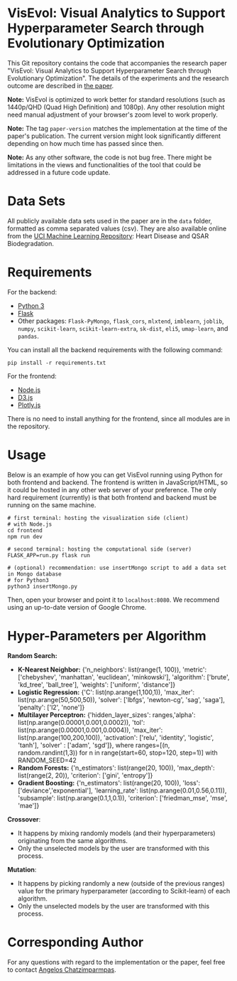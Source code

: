 # VisEvol: Visual Analytics to Support Hyperparameter Search through Evolutionary Optimization

This Git repository contains the code that accompanies the research paper "VisEvol: Visual Analytics to Support Hyperparameter Search through Evolutionary Optimization". The details of the experiments and the research outcome are described in [the paper](https://diglib.eg.org/handle/10.1111/cgf14300).

**Note:** VisEvol is optimized to work better for standard resolutions (such as 1440p/QHD (Quad High Definition) and 1080p). Any other resolution might need manual adjustment of your browser's zoom level to work properly.

**Note:** The tag `paper-version` matches the implementation at the time of the paper's publication. The current version might look significantly different depending on how much time has passed since then.

**Note:** As any other software, the code is not bug free. There might be limitations in the views and functionalities of the tool that could be addressed in a future code update.

# Data Sets #
All publicly available data sets used in the paper are in the `data` folder, formatted as comma separated values (csv). 
They are also available online from the [UCI Machine Learning Repository](http://archive.ics.uci.edu/ml/index.php): Heart Disease and QSAR Biodegradation.

# Requirements #
For the backend:
- [Python 3](https://www.python.org/downloads/)
- [Flask](https://palletsprojects.com/p/flask/)
- Other packages: `Flask-PyMongo`, `flask_cors`, `mlxtend`, `imblearn`, `joblib`, `numpy`, `scikit-learn`, `scikit-learn-extra`, `sk-dist`, `eli5`, `umap-learn`, and `pandas`.

You can install all the backend requirements with the following command:
```
pip install -r requirements.txt
```

For the frontend:
- [Node.js](https://nodejs.org/en/)
- [D3.js](https://d3js.org/)
- [Plotly.js](https://github.com/plotly/plotly.js/)

There is no need to install anything for the frontend, since all modules are in the repository.

# Usage #
Below is an example of how you can get VisEvol running using Python for both frontend and backend. The frontend is written in JavaScript/HTML, so it could be hosted in any other web server of your preference. The only hard requirement (currently) is that both frontend and backend must be running on the same machine. 
```
# first terminal: hosting the visualization side (client)
# with Node.js
cd frontend
npm run dev
```

```
# second terminal: hosting the computational side (server)
FLASK_APP=run.py flask run

# (optional) recommendation: use insertMongo script to add a data set in Mongo database
# for Python3
python3 insertMongo.py
```

Then, open your browser and point it to `localhost:8080`. We recommend using an up-to-date version of Google Chrome.

# Hyper-Parameters per Algorithm #
**Random Search:**
- **K-Nearest Neighbor:** {'n_neighbors': list(range(1, 100)), 'metric': ['chebyshev', 'manhattan', 'euclidean', 'minkowski'], 'algorithm': ['brute', 'kd_tree', 'ball_tree'], 'weights': ['uniform', 'distance']}
- **Logistic Regression:** {'C': list(np.arange(1,100,1)), 'max_iter': list(np.arange(50,500,50)), 'solver': ['lbfgs', 'newton-cg', 'sag', 'saga'], 'penalty': ['l2', 'none']}
- **Multilayer Perceptron:** {'hidden_layer_sizes': ranges,'alpha': list(np.arange(0.00001,0.001,0.0002)), 'tol': list(np.arange(0.00001,0.001,0.0004)), 'max_iter': list(np.arange(100,200,100)), 'activation': ['relu', 'identity', 'logistic', 'tanh'], 'solver' : ['adam', 'sgd']}, where ranges=[(n, random.randint(1,3)) for n in range(start=60, stop=120, step=1)] with RANDOM_SEED=42
- **Random Forests:** {'n_estimators': list(range(20, 100)), 'max_depth': list(range(2, 20)), 'criterion': ['gini', 'entropy']}
- **Gradient Boosting:** {'n_estimators': list(range(20, 100)), 'loss': ['deviance','exponential'], 'learning_rate': list(np.arange(0.01,0.56,0.11)), 'subsample': list(np.arange(0.1,1,0.1)), 'criterion': ['friedman_mse', 'mse', 'mae']}

**Crossover**: 
- It happens by mixing randomly models (and their hyperparameters) originating from the same algorithms.
- Only the unselected models by the user are transformed with this process.

**Mutation**: 
- It happens by picking randomly a new (outside of the previous ranges) value for the primary hyperparameter (according to Scikit-learn) of each algorithm.
- Only the unselected models by the user are transformed with this process.

# Corresponding Author #
For any questions with regard to the implementation or the paper, feel free to contact [Angelos Chatzimparmpas](mailto:angelos.chatzimparmpas@lnu.se).
